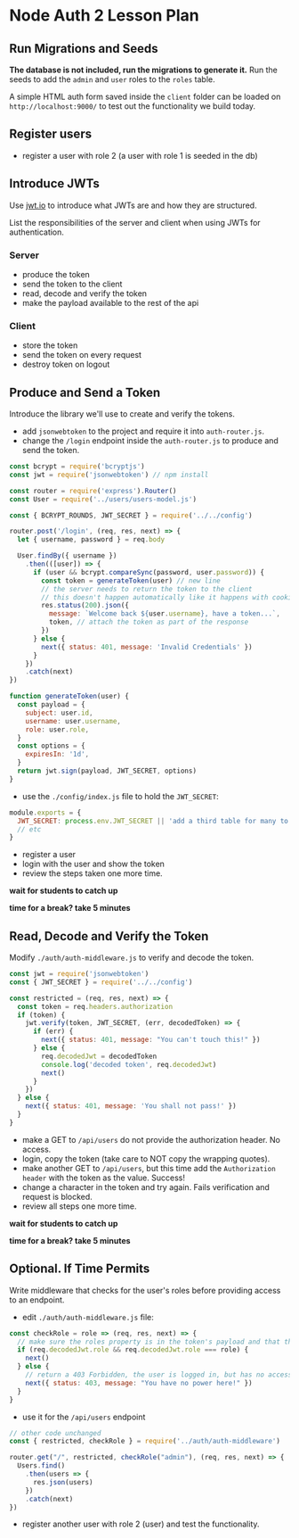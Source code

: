 # Node Auth 2 Lesson Plan

## Run Migrations and Seeds

**The database is not included, run the migrations to generate it.** Run the seeds to add the `admin` and `user` roles to the `roles` table.

A simple HTML auth form saved inside the `client` folder can be loaded on `http://localhost:9000/` to test out the functionality we build today.

## Register users

- register a user with role 2 (a user with role 1 is seeded in the db)

## Introduce JWTs

Use [jwt.io](https://jwt.io/) to introduce what JWTs are and how they are structured.

List the responsibilities of the server and client when using JWTs for authentication.

### Server

- produce the token
- send the token to the client
- read, decode and verify the token
- make the payload available to the rest of the api

### Client

- store the token
- send the token on every request
- destroy token on logout

## Produce and Send a Token

Introduce the library we'll use to create and verify the tokens.

- add `jsonwebtoken` to the project and require it into `auth-router.js`.
- change the `/login` endpoint inside the `auth-router.js` to produce and send the token.

```js
const bcrypt = require('bcryptjs')
const jwt = require('jsonwebtoken') // npm install

const router = require('express').Router()
const User = require('../users/users-model.js')

const { BCRYPT_ROUNDS, JWT_SECRET } = require('../../config')

router.post('/login', (req, res, next) => {
  let { username, password } = req.body

  User.findBy({ username })
    .then(([user]) => {
      if (user && bcrypt.compareSync(password, user.password)) {
        const token = generateToken(user) // new line
        // the server needs to return the token to the client
        // this doesn't happen automatically like it happens with cookies
        res.status(200).json({
          message: `Welcome back ${user.username}, have a token...`,
          token, // attach the token as part of the response
        })
      } else {
        next({ status: 401, message: 'Invalid Credentials' })
      }
    })
    .catch(next)
})

function generateToken(user) {
  const payload = {
    subject: user.id,
    username: user.username,
    role: user.role,
  }
  const options = {
    expiresIn: '1d',
  }
  return jwt.sign(payload, JWT_SECRET, options)
}
```

- use the `./config/index.js` file to hold the `JWT_SECRET`:

```js
module.exports = {
  JWT_SECRET: process.env.JWT_SECRET || 'add a third table for many to many',
  // etc
}
```

- register a user
- login with the user and show the token
- review the steps taken one more time.

**wait for students to catch up**

**time for a break? take 5 minutes**

## Read, Decode and Verify the Token

Modify `./auth/auth-middleware.js` to verify and decode the token.

```js
const jwt = require('jsonwebtoken')
const { JWT_SECRET } = require('../../config')

const restricted = (req, res, next) => {
  const token = req.headers.authorization
  if (token) {
    jwt.verify(token, JWT_SECRET, (err, decodedToken) => {
      if (err) {
        next({ status: 401, message: "You can't touch this!" })
      } else {
        req.decodedJwt = decodedToken
        console.log('decoded token', req.decodedJwt)
        next()
      }
    })
  } else {
    next({ status: 401, message: 'You shall not pass!' })
  }
}
```

- make a GET to `/api/users` do not provide the authorization header. No access.
- login, copy the token (take care to NOT copy the wrapping quotes).
- make another GET to `/api/users`, but this time add the `Authorization header` with the token as the value. Success!
- change a character in the token and try again. Fails verification and request is blocked.
- review all steps one more time.

**wait for students to catch up**

**time for a break? take 5 minutes**

## Optional. If Time Permits

Write middleware that checks for the user's roles before providing access to an endpoint.

- edit `./auth/auth-middleware.js` file:

```js
const checkRole = role => (req, res, next) => {
  // make sure the roles property is in the token's payload and that the desired role is present
  if (req.decodedJwt.role && req.decodedJwt.role === role) {
    next()
  } else {
    // return a 403 Forbidden, the user is logged in, but has no access
    next({ status: 403, message: "You have no power here!" })
  }
}
```

- use it for the `/api/users` endpoint

```js
// other code unchanged
const { restricted, checkRole } = require('../auth/auth-middleware')

router.get("/", restricted, checkRole("admin"), (req, res, next) => {
  Users.find()
    .then(users => {
      res.json(users)
    })
    .catch(next)
})
```

- register another user with role 2 (user) and test the functionality.
